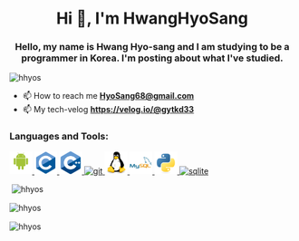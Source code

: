 <h1 align="center">Hi 👋, I'm HwangHyoSang</h1>
<h3 align="center">Hello, my name is Hwang Hyo-sang and I am studying to be a programmer in Korea. I'm posting about what I've studied.</h3>

<p align="left"> <img src="https://komarev.com/ghpvc/?username=hhyos&label=Profile%20views&color=0e75b6&style=flat" alt="hhyos" /> </p>

- 📫 How to reach me **HyoSang68@gmail.com**
- 📫 My tech-velog **https://velog.io/@gytkd33**


<h3 align="left">Languages and Tools:</h3>
<p align="left"> <a href="https://developer.android.com" target="_blank"> <img src="https://raw.githubusercontent.com/devicons/devicon/master/icons/android/android-original-wordmark.svg" alt="android" width="40" height="40"/> </a> <a href="https://www.cprogramming.com/" target="_blank"> <img src="https://raw.githubusercontent.com/devicons/devicon/master/icons/c/c-original.svg" alt="c" width="40" height="40"/> </a> <a href="https://www.w3schools.com/cpp/" target="_blank"> <img src="https://raw.githubusercontent.com/devicons/devicon/master/icons/cplusplus/cplusplus-original.svg" alt="cplusplus" width="40" height="40"/> </a> <a href="https://git-scm.com/" target="_blank"> <img src="https://www.vectorlogo.zone/logos/git-scm/git-scm-icon.svg" alt="git" width="40" height="40"/> </a> <a href="https://www.linux.org/" target="_blank"> <img src="https://raw.githubusercontent.com/devicons/devicon/master/icons/linux/linux-original.svg" alt="linux" width="40" height="40"/> </a> <a href="https://www.mysql.com/" target="_blank"> <img src="https://raw.githubusercontent.com/devicons/devicon/master/icons/mysql/mysql-original-wordmark.svg" alt="mysql" width="40" height="40"/> </a> <a href="https://www.python.org" target="_blank"> <img src="https://raw.githubusercontent.com/devicons/devicon/master/icons/python/python-original.svg" alt="python" width="40" height="40"/> </a> <a href="https://www.sqlite.org/" target="_blank"> <img src="https://www.vectorlogo.zone/logos/sqlite/sqlite-icon.svg" alt="sqlite" width="40" height="40"/> </a> </p>

<p>&nbsp;<img align="center" src="https://github-readme-stats.vercel.app/api?username=hhyos&show_icons=true&locale=en" alt="hhyos" /></p>

<p><img align="center" src="https://github-readme-streak-stats.herokuapp.com/?user=hhyos&" alt="hhyos" /></p>
<p><img align="center" src="http://github-readme-stats.vercel.app/api/top-langs/?username=hhyos&hide=html&langs_count=8" alt="hhyos" /></p> 
